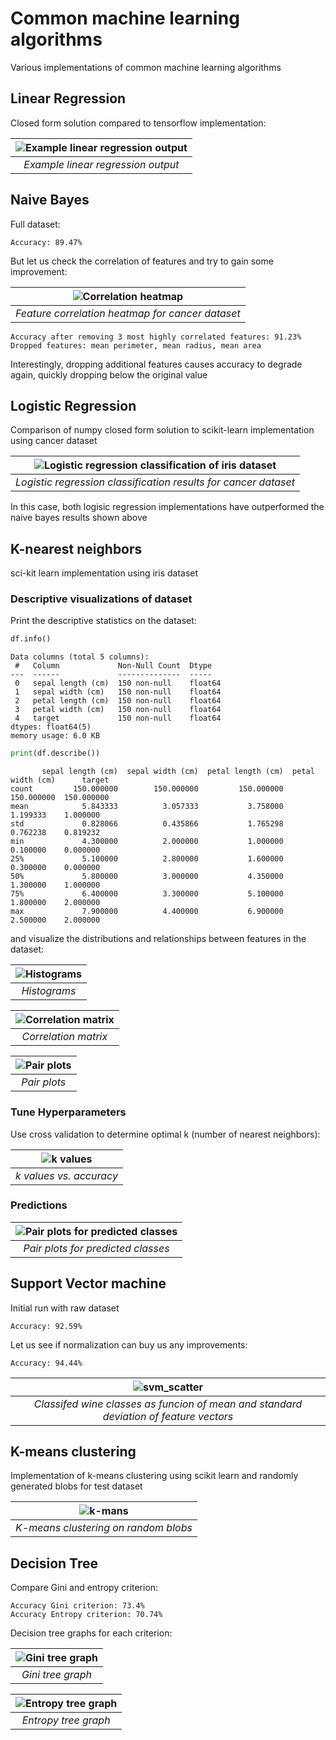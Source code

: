 # Common machine learning algorithms

Various implementations of common machine learning algorithms

## Linear Regression
Closed form solution compared to tensorflow implementation:

| ![Example linear regression output](./linear_regression/linear_regression.png) |
|:--:| 
| *Example linear regression output* |

## Naive Bayes

Full dataset: 
```console
Accuracy: 89.47%
```

But let us check the correlation of features and try to gain some improvement:

| ![Correlation heatmap](./naive_bayes/naive_bayes_corr_heatmap.png) |
|:--:| 
| *Feature correlation heatmap for cancer dataset* |

```console
Accuracy after removing 3 most highly correlated features: 91.23%
Dropped features: mean perimeter, mean radius, mean area
```

Interestingly, dropping additional features causes accuracy to degrade again, quickly dropping below the original value

## Logistic Regression

Comparison of numpy closed form solution to scikit-learn implementation using cancer dataset

| ![Logistic regression classification of iris dataset](./logistic_regression/logistic_regression_pairplots_predicted.png) |
|:--:| 
| *Logistic regression classification results for cancer dataset* |

In this case, both logisic regression implementations have outperformed the naive bayes results shown above

## K-nearest neighbors

sci-kit learn implementation using iris dataset

### Descriptive visualizations of dataset

Print the descriptive statistics on the dataset:

```python
df.info()
```

```console
Data columns (total 5 columns):
 #   Column             Non-Null Count  Dtype  
---  ------             --------------  -----  
 0   sepal length (cm)  150 non-null    float64
 1   sepal width (cm)   150 non-null    float64
 2   petal length (cm)  150 non-null    float64
 3   petal width (cm)   150 non-null    float64
 4   target             150 non-null    float64
dtypes: float64(5)
memory usage: 6.0 KB
```

```python
print(df.describe())
```

```console
       sepal length (cm)  sepal width (cm)  petal length (cm)  petal width (cm)      target
count         150.000000        150.000000         150.000000        150.000000  150.000000
mean            5.843333          3.057333           3.758000          1.199333    1.000000
std             0.828066          0.435866           1.765298          0.762238    0.819232
min             4.300000          2.000000           1.000000          0.100000    0.000000
25%             5.100000          2.800000           1.600000          0.300000    0.000000
50%             5.800000          3.000000           4.350000          1.300000    1.000000  
75%             6.400000          3.300000           5.100000          1.800000    2.000000   
max             7.900000          4.400000           6.900000          2.500000    2.000000
```

and visualize the distributions and relationships between features in the dataset:

|![Histograms](./knn/knn_histograms.png) |
|:--:| 
| *Histograms* |

| ![Correlation matrix](./knn/knn_corr_matrix.png)  |
|:--:| 
| *Correlation matrix* |

| ![Pair plots](./knn/knn_pairplots.png) |
|:--:| 
| *Pair plots* |

### Tune Hyperparameters

Use cross validation to determine optimal k (number of nearest neighbors):

| ![k values](./knn/knn_k_values.png) |
|:--:| 
| *k values vs. accuracy* |

### Predictions

| ![Pair plots for predicted classes](./knn/knn_pairplots_predicted.png) |
|:--:| 
| *Pair plots for predicted classes* |

## Support Vector machine

Initial run with raw dataset

```console
Accuracy: 92.59%
```

Let us see if normalization can buy us any improvements:

```console
Accuracy: 94.44%
```

| ![svm_scatter](./svm/svm_scatter_predicted.png) |
|:--:| 
| *Classifed wine classes as funcion of mean and standard deviation of feature vectors* |

## K-means clustering

Implementation of k-means clustering using scikit learn and randomly generated blobs for test dataset

| ![k-mans](./k_means/k-means.png) |
|:--:| 
| *K-means clustering on random blobs* |

## Decision Tree

Compare Gini and entropy criterion:

```console
Accuracy Gini criterion: 73.4%
Accuracy Entropy criterion: 70.74%
```

Decision tree graphs for each criterion:

| ![Gini tree graph](./decision_tree/tree_gini.png) |
|:--:| 
| *Gini tree graph* |

| ![Entropy tree graph](./decision_tree/tree_entropy.png) |
|:--:| 
| *Entropy tree graph* |
